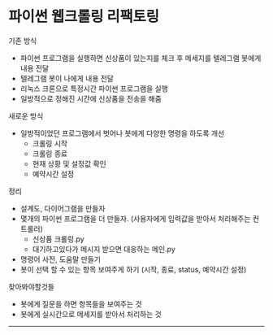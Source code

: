 # 파이썬 웹크롤링 리팩토링

기존 방식

- 파이썬 프로그램을 실행하면 신상품이 있는지를 체크 후 메세지를 텔레그램 봇에게  내용 전달
- 텔레그램 봇이 나에게 내용 전달
- 리눅스 크론으로 특정시간 파이썬 프로그램을 실행
- 일방적으로 정해진 시간에 신상품을 전송을 해줌

새로운 방식

- 일방적이었던 프로그램에서 벗어나 봇에게 다양한 명령을 하도록 개선
  - 크롤링 시작
  - 크롤링 종료
  - 현재 상황 및 설정값 확인
  - 예약시간 설정

정리

- 설계도, 다이어그램을 만들자
- 몇개의 파이썬 프로그램을 더 만들자. (사용자에게 입력값을 받아서 처리해주는 컨트롤러)
  - 신상품 크롤링.py
  - 대기하고있다가 메시지 받으면 대응하는 메인.py
- 명령어 사전, 도움말 만들기
- 봇이 선택 할 수 있는 항목 보여주게 하기 (시작, 종료, status, 예약시간 설정)

찾아봐야할것들

- 봇에게 질문을 하면 항목들을 보여주는 것
- 봇에게 실시간으로 메세지를 받아서 처리하는 것

-------



